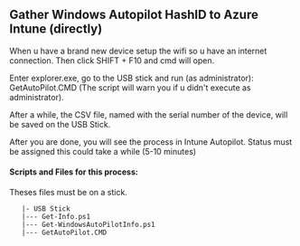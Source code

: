 ## Gather Windows Autopilot HashID to Azure Intune (directly)

When u have a brand new device setup the wifi so u have an internet connection.
Then click SHIFT + F10 and cmd will open.

Enter explorer.exe, go to the USB stick and run (as administrator):
GetAutoPilot.CMD
(The script will warn you if u didn't execute as administrator).

After a while, the CSV file, named with the serial number of the device, will be saved on the USB Stick.

After you are done, you will see the process in Intune Autopilot. Status must be assigned this could take a while (5-10 minutes)

#### Scripts and Files for this process:
Theses files must be on a stick. 

```
   |- USB Stick
   |--- Get-Info.ps1
   |--- Get-WindowsAutoPilotInfo.ps1
   |--- GetAutoPilot.CMD
```
